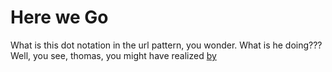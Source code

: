 # Here we Go

What is this dot notation in the url pattern, you wonder. What is he doing???
Well, you see, thomas, you might have realized
<a href="/staff/doc/you.might.have.realized.by.now/"
    >by</a>
